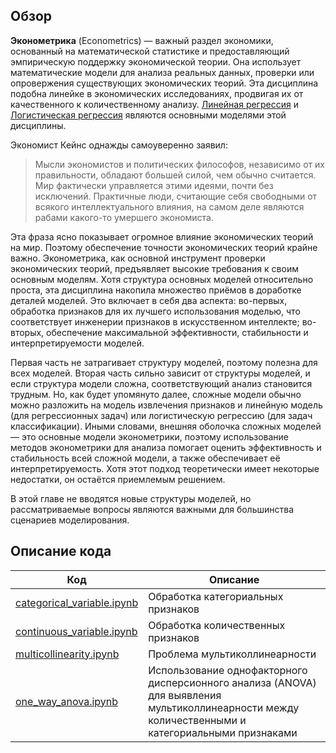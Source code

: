 ## Обзор

**Эконометрика** (Econometrics) — важный раздел экономики, основанный на математической статистике и предоставляющий эмпирическую поддержку экономической теории. Она использует математические модели для анализа реальных данных, проверки или опровержения существующих экономических теорий. Эта дисциплина подобна линейке в экономических исследованиях, продвигая их от качественного к количественному анализу. [Линейная регрессия](../ch03_linear) и [Логистическая регрессия](../ch04_logit) являются основными моделями этой дисциплины.

Экономист Кейнс однажды самоуверенно заявил:

> Мысли экономистов и политических философов, независимо от их правильности, обладают большей силой, чем обычно считается. Мир фактически управляется этими идеями, почти без исключений. Практичные люди, считающие себя свободными от всякого интеллектуального влияния, на самом деле являются рабами какого-то умершего экономиста.

Эта фраза ясно показывает огромное влияние экономических теорий на мир. Поэтому обеспечение точности экономических теорий крайне важно. Эконометрика, как основной инструмент проверки экономических теорий, предъявляет высокие требования к своим основным моделям. Хотя структура основных моделей относительно проста, эта дисциплина накопила множество приёмов в доработке деталей моделей. Это включает в себя два аспекта: во-первых, обработка признаков для их лучшего использования моделью, что соответствует инженерии признаков в искусственном интеллекте; во-вторых, обеспечение максимальной эффективности, стабильности и интерпретируемости моделей.

Первая часть не затрагивает структуру моделей, поэтому полезна для всех моделей. Вторая часть сильно зависит от структуры моделей, и если структура модели сложна, соответствующий анализ становится трудным. Но, как будет упомянуто далее, сложные модели обычно можно разложить на модель извлечения признаков и линейную модель (для регрессионных задач) или логистическую регрессию (для задач классификации). Иными словами, внешняя оболочка сложных моделей — это основные модели эконометрики, поэтому использование методов эконометрики для анализа помогает оценить эффективность и стабильность всей сложной модели, а также обеспечивает её интерпретируемость. Хотя этот подход теоретически имеет некоторые недостатки, он остаётся приемлемым решением.

В этой главе не вводятся новые структуры моделей, но рассматриваемые вопросы являются важными для большинства сценариев моделирования.

## Описание кода

| Код | Описание |
| --- | --- |
| [categorical_variable.ipynb](categorical_variable.ipynb) | Обработка категориальных признаков |
| [continuous_variable.ipynb](continuous_variable.ipynb) | Обработка количественных признаков |
| [multicollinearity.ipynb](multicollinearity.ipynb) | Проблема мультиколлинеарности |
| [one_way_anova.ipynb](one_way_anova.ipynb) | Использование однофакторного дисперсионного анализа (ANOVA) для выявления мультиколлинеарности между количественными и категориальными признаками |
